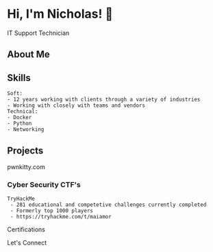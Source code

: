
# Hi, I'm Nicholas! 🐾
IT Support Technician

## About Me


## Skills
    Soft:
    - 12 years working with clients through a variety of industries
    - Working with closely with teams and vendors
    Technical:
    - Docker
    - Python
    - Networking

## Projects
pwnkitty.com


### Cyber Security CTF's
    TryHackMe
     - 281 educational and competetive challenges currently completed
     - Formerly top 1000 players
     - https://tryhackme.com/t/maiamor

Certifications

Let's Connect
